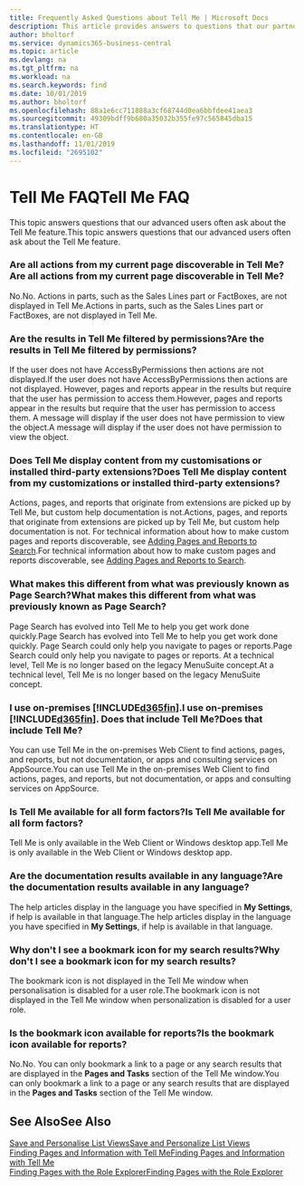 ```yaml
---
title: Frequently Asked Questions about Tell Me | Microsoft Docs
description: This article provides answers to questions that our partners and customers often ask about Tell Me.
author: bholtorf
ms.service: dynamics365-business-central
ms.topic: article
ms.devlang: na
ms.tgt_pltfrm: na
ms.workload: na
ms.search.keywords: find
ms.date: 10/01/2019
ms.author: bholtorf
ms.openlocfilehash: 88a1e6cc711888a3cf68744d0ea6bbfdee41aea3
ms.sourcegitcommit: 49309bdff9b680a35032b355fe97c565845dba15
ms.translationtype: HT
ms.contentlocale: en-GB
ms.lasthandoff: 11/01/2019
ms.locfileid: "2695102"
---
```

# <a name="tell-me-faq"></a><span data-ttu-id="9b744-103">Tell Me FAQ</span><span class="sxs-lookup"><span data-stu-id="9b744-103">Tell Me FAQ</span></span>
<span data-ttu-id="9b744-104">This topic answers questions that our advanced users often ask about the Tell Me feature.</span><span class="sxs-lookup"><span data-stu-id="9b744-104">This topic answers questions that our advanced users often ask about the Tell Me feature.</span></span>

### <a name="are-all-actions-from-my-current-page-discoverable-in-tell-me"></a><span data-ttu-id="9b744-105">Are all actions from my current page discoverable in Tell Me?</span><span class="sxs-lookup"><span data-stu-id="9b744-105">Are all actions from my current page discoverable in Tell Me?</span></span>
<span data-ttu-id="9b744-106">No.</span><span class="sxs-lookup"><span data-stu-id="9b744-106">No.</span></span> <span data-ttu-id="9b744-107">Actions in parts, such as the Sales Lines part or FactBoxes, are not displayed in Tell Me.</span><span class="sxs-lookup"><span data-stu-id="9b744-107">Actions in parts, such as the Sales Lines part or FactBoxes, are not displayed in Tell Me.</span></span>

### <a name="are-the-results-in-tell-me-filtered-by-permissions"></a><span data-ttu-id="9b744-108">Are the results in Tell Me filtered by permissions?</span><span class="sxs-lookup"><span data-stu-id="9b744-108">Are the results in Tell Me filtered by permissions?</span></span>
<span data-ttu-id="9b744-109">If the user does not have AccessByPermissions then actions are not displayed.</span><span class="sxs-lookup"><span data-stu-id="9b744-109">If the user does not have AccessByPermissions then actions are not displayed.</span></span> <span data-ttu-id="9b744-110">However, pages and reports appear in the results but require that the user has permission to access them.</span><span class="sxs-lookup"><span data-stu-id="9b744-110">However, pages and reports appear in the results but require that the user has permission to access them.</span></span> <span data-ttu-id="9b744-111">A message will display if the user does not have permission to view the object.</span><span class="sxs-lookup"><span data-stu-id="9b744-111">A message will display if the user does not have permission to view the object.</span></span>

### <a name="does-tell-me-display-content-from-my-customizations-or-installed-third-party-extensions"></a><span data-ttu-id="9b744-112">Does Tell Me display content from my customisations or installed third-party extensions?</span><span class="sxs-lookup"><span data-stu-id="9b744-112">Does Tell Me display content from my customizations or installed third-party extensions?</span></span>
<span data-ttu-id="9b744-113">Actions, pages, and reports that originate from extensions are picked up by Tell Me, but custom help documentation is not.</span><span class="sxs-lookup"><span data-stu-id="9b744-113">Actions, pages, and reports that originate from extensions are picked up by Tell Me, but custom help documentation is not.</span></span> <span data-ttu-id="9b744-114">For technical information about how to make custom pages and reports discoverable, see [Adding Pages and Reports to Search](/dynamics365/business-central/dev-itpro/developer/devenv-al-menusuite-functionality).</span><span class="sxs-lookup"><span data-stu-id="9b744-114">For technical information about how to make custom pages and reports discoverable, see [Adding Pages and Reports to Search](/dynamics365/business-central/dev-itpro/developer/devenv-al-menusuite-functionality).</span></span>

### <a name="what-makes-this-different-from-what-was-previously-known-as-page-search"></a><span data-ttu-id="9b744-115">What makes this different from what was previously known as Page Search?</span><span class="sxs-lookup"><span data-stu-id="9b744-115">What makes this different from what was previously known as Page Search?</span></span>
<span data-ttu-id="9b744-116">Page Search has evolved into Tell Me to help you get work done quickly.</span><span class="sxs-lookup"><span data-stu-id="9b744-116">Page Search has evolved into Tell Me to help you get work done quickly.</span></span> <span data-ttu-id="9b744-117">Page Search could only help you navigate to pages or reports.</span><span class="sxs-lookup"><span data-stu-id="9b744-117">Page Search could only help you navigate to pages or reports.</span></span> <span data-ttu-id="9b744-118">At a technical level, Tell Me is no longer based on the legacy MenuSuite concept.</span><span class="sxs-lookup"><span data-stu-id="9b744-118">At a technical level, Tell Me is no longer based on the legacy MenuSuite concept.</span></span>

### <a name="i-use-on-premises-included365finincludesd365fin_mdmd-does-that-include-tell-me"></a><span data-ttu-id="9b744-119">I use on-premises [!INCLUDE[d365fin](includes/d365fin_md.md)].</span><span class="sxs-lookup"><span data-stu-id="9b744-119">I use on-premises [!INCLUDE[d365fin](includes/d365fin_md.md)].</span></span> <span data-ttu-id="9b744-120">Does that include Tell Me?</span><span class="sxs-lookup"><span data-stu-id="9b744-120">Does that include Tell Me?</span></span>
<span data-ttu-id="9b744-121">You can use Tell Me in the on-premises Web Client to find actions, pages, and reports, but not documentation, or apps and consulting services on AppSource.</span><span class="sxs-lookup"><span data-stu-id="9b744-121">You can use Tell Me in the on-premises Web Client to find actions, pages, and reports, but not documentation, or apps and consulting services on AppSource.</span></span>

### <a name="is-tell-me-available-for-all-form-factors"></a><span data-ttu-id="9b744-122">Is Tell Me available for all form factors?</span><span class="sxs-lookup"><span data-stu-id="9b744-122">Is Tell Me available for all form factors?</span></span>
<span data-ttu-id="9b744-123">Tell Me is only available in the Web Client or Windows desktop app.</span><span class="sxs-lookup"><span data-stu-id="9b744-123">Tell Me is only available in the Web Client or Windows desktop app.</span></span>

### <a name="are-the-documentation-results-available-in-any-language"></a><span data-ttu-id="9b744-124">Are the documentation results available in any language?</span><span class="sxs-lookup"><span data-stu-id="9b744-124">Are the documentation results available in any language?</span></span>
<span data-ttu-id="9b744-125">The help articles display in the language you have specified in **My Settings**, if help is available in that language.</span><span class="sxs-lookup"><span data-stu-id="9b744-125">The help articles display in the language you have specified in **My Settings**, if help is available in that language.</span></span>

### <a name="why-dont-i-see-a-bookmark-icon-for-my-search-results"></a><span data-ttu-id="9b744-126">Why don't I see a bookmark icon for my search results?</span><span class="sxs-lookup"><span data-stu-id="9b744-126">Why don't I see a bookmark icon for my search results?</span></span>
<span data-ttu-id="9b744-127">The bookmark icon is not displayed in the Tell Me window when personalisation is disabled for a user role.</span><span class="sxs-lookup"><span data-stu-id="9b744-127">The bookmark icon is not displayed in the Tell Me window when personalization is disabled for a user role.</span></span>

### <a name="is-the-bookmark-icon-available-for-reports"></a><span data-ttu-id="9b744-128">Is the bookmark icon available for reports?</span><span class="sxs-lookup"><span data-stu-id="9b744-128">Is the bookmark icon available for reports?</span></span>
<span data-ttu-id="9b744-129">No.</span><span class="sxs-lookup"><span data-stu-id="9b744-129">No.</span></span> <span data-ttu-id="9b744-130">You can only bookmark a link to a page or any search results that are displayed in the **Pages and Tasks** section of the Tell Me window.</span><span class="sxs-lookup"><span data-stu-id="9b744-130">You can only bookmark a link to a page or any search results that are displayed in the **Pages and Tasks** section of the Tell Me window.</span></span>


## <a name="see-also"></a><span data-ttu-id="9b744-131">See Also</span><span class="sxs-lookup"><span data-stu-id="9b744-131">See Also</span></span>  
[<span data-ttu-id="9b744-132">Save and Personalise List Views</span><span class="sxs-lookup"><span data-stu-id="9b744-132">Save and Personalize List Views</span></span>](ui-views.md)  
[<span data-ttu-id="9b744-133">Finding Pages and Information with Tell Me</span><span class="sxs-lookup"><span data-stu-id="9b744-133">Finding Pages and Information with Tell Me</span></span>](ui-search.md)  
[<span data-ttu-id="9b744-134">Finding Pages with the Role Explorer</span><span class="sxs-lookup"><span data-stu-id="9b744-134">Finding Pages with the Role Explorer</span></span>](ui-role-explorer.md)
